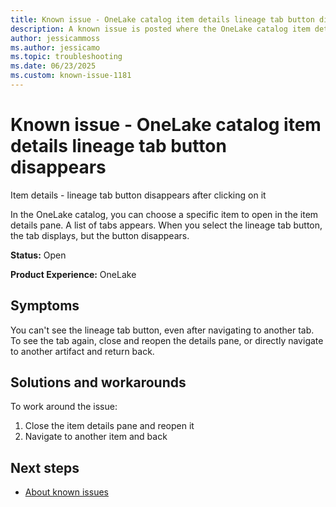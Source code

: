 ```yaml
---
title: Known issue - OneLake catalog item details lineage tab button disappears
description: A known issue is posted where the OneLake catalog item details lineage tab button disappears.
author: jessicammoss
ms.author: jessicamo
ms.topic: troubleshooting  
ms.date: 06/23/2025
ms.custom: known-issue-1181
---
```


# Known issue - OneLake catalog item details lineage tab button disappears

Item details - lineage tab button disappears after clicking on it

In the OneLake catalog, you can choose a specific item to open in the item details pane. A list of tabs appears. When you select the lineage tab button, the tab displays, but the button disappears.

**Status:** Open

**Product Experience:** OneLake

## Symptoms

You can't see the lineage tab button, even after navigating to another tab. To see the tab again, close and reopen the details pane, or directly navigate to another artifact and return back.

## Solutions and workarounds

To work around the issue:

1. Close the item details pane and reopen it
1. Navigate to another item and back

## Next steps

- [About known issues](https://support.fabric.microsoft.com/known-issues)
